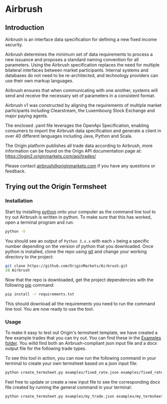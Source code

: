# Airbrush

## Introduction

Airbrush is an interface data specification for defining a new fixed income security.

Airbrush determines the minimum set of data requirements to process a new issuance and proposes a standard naming convention for all parameters.
Using the Airbrush specification replaces the need for multiple bilateral interfaces between market participants. Internal systems and databases do not need to be re-architected, and technology providers can use their own markup languages.

Airbrush ensures that when communicating with one another, systems will send and receive the necessary set of parameters in a consistent format.

Airbrush v1 was constructed by aligning the requirements of multiple market participants including Clearstream, the Luxembourg Stock Exchange and major paying agents.

The enclosed .yaml file leverages the OpenApi Specification, enabling consumers to import the Airbrush data specification and generate a client in over 40 different languages including Java, Python and Scala.

The Origin platform publishes all trade data according to Airbrush, more information can be found on the Orign API documentation page at: https://login2.originmarkets.com/api/trades/

Please contact airbrush@originmarkets.com if you have any questions or feedback.

## Trying out the Origin Termsheet

### Installation

Start by installing [python](https://www.python.org/downloads/) onto your computer as the command line
tool to try out Airbrush is written in python. To make sure that this has worked, open a terminal program
and run:

```sh
python -V
```

You should see an output of `Python 3.x.x` with each `x` being a specific number depending on the version of
python that you downloaded. Once python is installed, clone the repo using [git](https://git-scm.com/) and
change your working directory to the project:

```sh
git clone https://github.com/OriginMarkets/Airbrush.git
cd Airbrush
```

Now that the repo is downloaded, get the project dependencies with the following
[pip](https://www.python.org/downloads/) command:

```sh
pip install -r requirements.txt
```

This should download all the requirements you need to run the command line tool. You are now ready to use
the tool.

### Usage

To make it easy to test out Origin's termsheet template, we have created a few example trades that you can
try out. You can find these in the [Examples folder](./examples/). You willd find both an
Airbrush-compliant json input file and a docx output file for the following trade types.

To see this tool in action, you can now run the following command in your terminal to create your own
termsheet based on a json input file:

```sh
python create_termsheet.py examples/fixed_rate.json examples/fixed_rate.docx
```

Feel free to update or create a new input file to see the corresponding docx file created by running the
general command in your terminal:

```sh
python create_termsheet.py examples/my_trade.json examples/my_termsheet.docx
```
